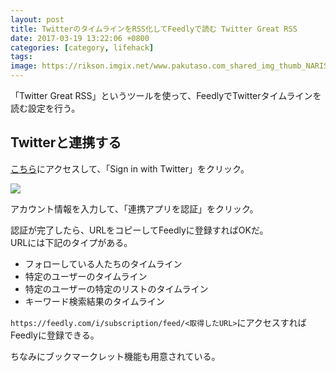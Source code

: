 ```yaml
---
layout: post
title: TwitterのタイムラインをRSS化してFeedlyで読む Twitter Great RSS
date: 2017-03-19 13:22:06 +0800
categories: [category, lifehack]
tags: 
image: https://rikson.imgix.net/www.pakutaso.com_shared_img_thumb_NARISIGE0I9A6342.jpg
---
```

「Twitter Great RSS」というツールを使って、FeedlyでTwitterタイムラインを読む設定を行う。

## Twitterと連携する

[こちら](http://twitter-great-rss.herokuapp.com/)にアクセスして、「Sign in with Twitter」をクリック。



![](https://rikson.imgix.net/65F7856C-5C8F-4FF1-9FC6-3E21864F07E4.png)

アカウント情報を入力して、「連携アプリを認証」をクリック。

認証が完了したら、URLをコピーしてFeedlyに登録すればOKだ。  
URLには下記のタイプがある。

- フォローしている人たちのタイムライン
- 特定のユーザーのタイムライン
- 特定のユーザーの特定のリストのタイムライン
- キーワード検索結果のタイムライン

`https://feedly.com/i/subscription/feed/<取得したURL>`にアクセスすればFeedlyに登録できる。

ちなみにブックマークレット機能も用意されている。

